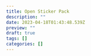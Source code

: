 ```yaml
---
title: Open Sticker Pack
description: ""
date: 2023-04-18T01:43:48.539Z
preview: ""
draft: true
tags: []
categories: []
---
```

